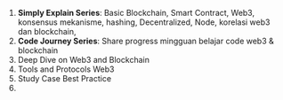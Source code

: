 1. **Simply Explain Series**: Basic Blockchain, Smart Contract, Web3, konsensus mekanisme, hashing, Decentralized, Node, korelasi web3 dan blockchain, 
2. **Code Journey Series**: Share progress mingguan belajar code web3 & blockchain
3. Deep Dive on Web3 and Blockchain
4. Tools and Protocols Web3
5. Study Case Best Practice
6. 